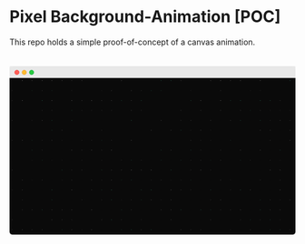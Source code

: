 # Pixel Background-Animation [POC]

This repo holds a simple proof-of-concept of a canvas animation.

<img src="public/preview.png" style="margin-top: 20px">